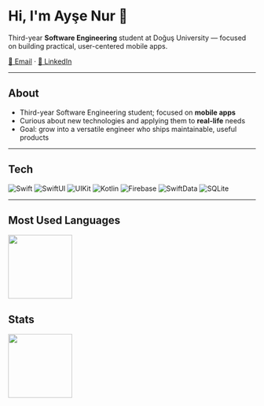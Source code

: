 <h1 align="left">Hi, I'm Ayşe Nur 👋</h1>

<p align="left">
Third-year <b>Software Engineering</b> student at Doğuş University — focused on building practical, user-centered mobile apps.
</p>

<p align="left">
  <a href="mailto:aysenurkendirciiss@gmail.com">📧 Email</a> ·
  <a href="https://www.linkedin.com/in/ay%C5%9Fe-nur-kendirci-7b5294285/">💼 LinkedIn</a>
</p>

---

## About
- Third-year Software Engineering student; focused on **mobile apps**  
- Curious about new technologies and applying them to **real-life** needs  
- Goal: grow into a versatile engineer who ships maintainable, useful products

---

## Tech
<p>
  <img alt="Swift" src="https://img.shields.io/badge/Swift-FA7343?logo=swift&logoColor=white">
  <img alt="SwiftUI" src="https://img.shields.io/badge/SwiftUI-0A84FF?logo=swift&logoColor=white">
  <img alt="UIKit" src="https://img.shields.io/badge/UIKit-000000?logo=apple&logoColor=white">
  <img alt="Kotlin" src="https://img.shields.io/badge/Kotlin-7F52FF?logo=kotlin&logoColor=white">
  <img alt="Firebase" src="https://img.shields.io/badge/Firebase-FFCA28?logo=firebase&logoColor=black">
  <img alt="SwiftData" src="https://img.shields.io/badge/SwiftData-20232A?logo=swift&logoColor=white">
  <img alt="SQLite" src="https://img.shields.io/badge/SQLite-003B57?logo=sqlite&logoColor=white">
</p>

---

## Most Used Languages
<p align="left">
  <img src="https://github-readme-stats.vercel.app/api/top-langs/?username=aysenurkendirci&layout=compact" height="130" />
</p>

## Stats
<p align="left">
  <img src="https://github-readme-stats.vercel.app/api?username=aysenurkendirci&show_icons=true" height="130" />
</p>
